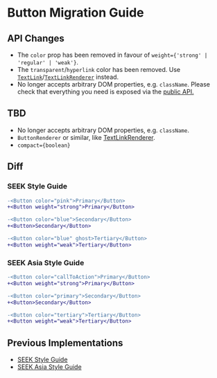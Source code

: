 # Button Migration Guide

## API Changes

- The `color` prop has been removed in favour of `weight={'strong' | 'regular' | 'weak'}`.
- The `transparent`/`hyperlink` color has been removed. Use [`TextLink`](TextLink)/[`TextLinkRenderer`](http://localhost:8080/components/TextLinkRenderer) instead.
- No longer accepts arbitrary DOM properties, e.g. `className`. Please check that everything you need is exposed via the [public API.](https://seek-oss.github.io/braid-design-system/components/Button)

## TBD

- No longer accepts arbitrary DOM properties, e.g. `className`.
- `ButtonRenderer` or similar, like [TextLinkRenderer](http://localhost:8080/components/TextLinkRenderer).
- `compact={boolean}`

## Diff

### SEEK Style Guide

```diff
-<Button color="pink">Primary</Button>
+<Button weight="strong">Primary</Button>

-<Button color="blue">Secondary</Button>
+<Button>Secondary</Button>

-<Button color="blue" ghost>Tertiary</Button>
+<Button weight="weak">Tertiary</Button>
```

### SEEK Asia Style Guide

```diff
-<Button color="callToAction">Primary</Button>
+<Button weight="strong">Primary</Button>

-<Button color="primary">Secondary</Button>
+<Button>Secondary</Button>

-<Button color="tertiary">Tertiary</Button>
+<Button weight="weak">Tertiary</Button>
```

## Previous Implementations

- [SEEK Style Guide](https://seek-oss.github.io/seek-style-guide/button)
- [SEEK Asia Style Guide](https://seekinternational.github.io/seek-asia-style-guide/button)
